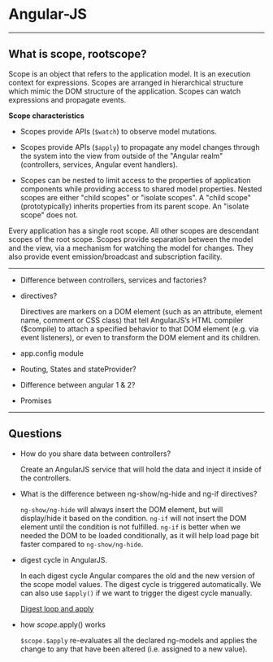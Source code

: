 # Angular-JS
---

## What is scope, rootscope?

Scope is an object that refers to the application model. It is an execution context for expressions. Scopes are arranged in hierarchical structure which mimic the DOM structure of the application. Scopes can watch expressions and propagate events.
	
**Scope characteristics**
- Scopes provide APIs (`$watch`) to observe model mutations.

- Scopes provide APIs (`$apply`) to propagate any model changes through the system into the view from outside of the "Angular realm" (controllers, services, Angular event handlers).

- Scopes can be nested to limit access to the properties of application components while providing access to shared model properties. Nested scopes are either "child scopes" or "isolate scopes". A "child scope" (prototypically) inherits properties from its parent scope. An "isolate scope" does not. 
	
Every application has a single root scope. All other scopes are descendant scopes of the root scope. Scopes provide separation between the model and the view, via a mechanism for watching the model for changes. They also provide event emission/broadcast and subscription facility. 

---

- Difference between controllers, services and factories?

- directives?
	
	Directives are markers on a DOM element (such as an attribute, element name, comment or CSS class) that tell AngularJS’s HTML compiler ($compile) to attach a specified behavior to that DOM element (e.g. via event listeners), or even to transform the DOM element and its children.

- app.config module

- Routing, States and stateProvider?

- Difference between angular 1 & 2?

- Promises

---

## Questions

- How do you share data between controllers?
	
	Create an AngularJS service that will hold the data and inject it inside of the controllers.

- What is the difference between ng-show/ng-hide and ng-if directives?

	`ng-show/ng-hide` will always insert the DOM element, but will display/hide it based on the condition. `ng-if` will not insert the DOM element until the condition is not fulfilled. `ng-if` is better when we needed the DOM to be loaded conditionally, as it will help load page bit faster compared to `ng-show/ng-hide`.

- digest cycle in AngularJS.

	In each digest cycle Angular compares the old and the new version of the scope model values. The digest cycle is triggered automatically. We can also use `$apply()` if we want to trigger the digest cycle manually.
	
	[Digest loop and apply](https://www.ng-book.com/p/The-Digest-Loop-and-apply/)

-  how $scope.$apply() works

	`$scope.$apply` re-evaluates all the declared ng-models and applies the change to any that have been altered (i.e. assigned to a new value).

	